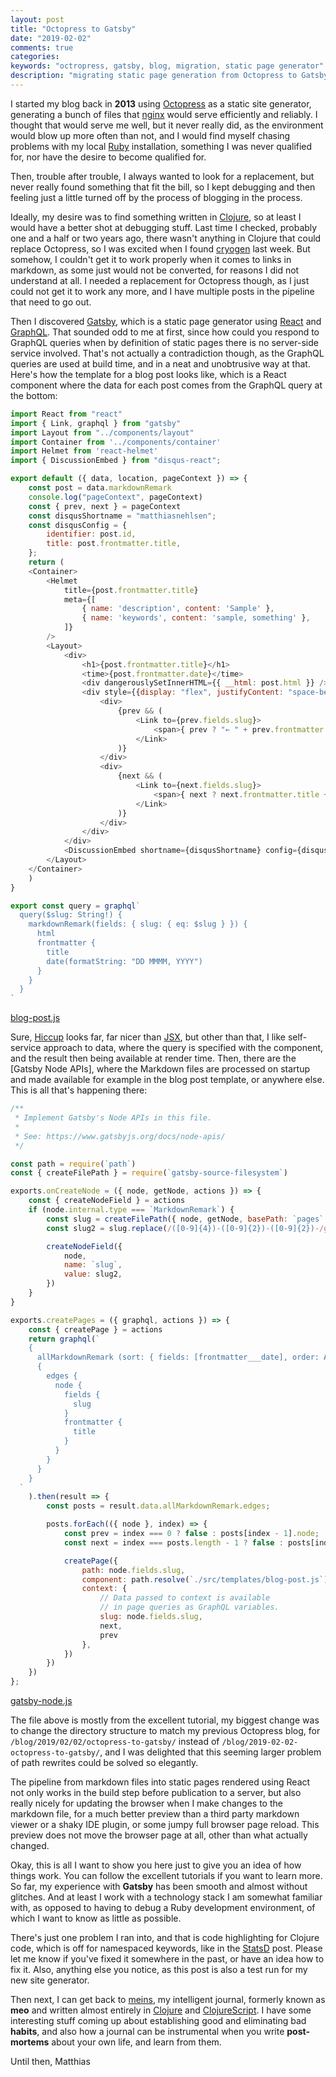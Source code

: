 ```yaml
---
layout: post
title: "Octopress to Gatsby"
date: "2019-02-02"
comments: true
categories: 
keywords: "octropress, gatsby, blog, migration, static page generator"
description: "migrating static page generation from Octopress to Gatsby" 
---
```


I started my blog back in **2013** using [Octopress](http://octopress.org/) as a static site generator, generating a bunch of files that [nginx](https://nginx.org/en/) would serve efficiently and reliably. I thought that would serve me well, but it never really did, as the environment would blow up more often than not, and I would find myself chasing problems with my local [Ruby](https://www.ruby-lang.org/en/) installation, something I was never qualified for, nor have the desire to become qualified for. 

Then, trouble after trouble, I always wanted to look for a replacement, but never really found something that fit the bill, so I kept debugging and then feeling just a little turned off by the process of blogging in the process.

Ideally, my desire was to find something written in [Clojure](https://clojure.org), so at least I would have a better shot at debugging stuff. Last time I checked, probably one and a half or two years ago, there wasn't anything in Clojure that could replace Octopress, so I was excited when I found [cryogen](https://github.com/cryogen-project/cryogen) last week. But somehow, I couldn't get it to work properly when it comes to links in markdown, as some just would not be converted, for reasons I did not understand at all. I needed a replacement for Octopress though, as I just could not get it to work any more, and I have multiple posts in the pipeline that need to go out.

Then I discovered [Gatsby](https://github.com/gatsbyjs/gatsby), which is a static page generator using [React](https://reactjs.org/) and [GraphQL](https://graphql.org/). That sounded odd to me at first, since how could you respond to GraphQL queries when by definition of static pages there is no server-side service involved. That's not actually a contradiction though, as the GraphQL queries are used at build time, and in a neat and unobtrusive way at that. Here's how the template for a blog post looks like, which is a React component where the data for each post comes from the GraphQL query at the bottom:

````js
import React from "react"
import { Link, graphql } from "gatsby"
import Layout from "../components/layout"
import Container from '../components/container'
import Helmet from 'react-helmet'
import { DiscussionEmbed } from "disqus-react";

export default ({ data, location, pageContext }) => {
    const post = data.markdownRemark
    console.log("pageContext", pageContext)
    const { prev, next } = pageContext
    const disqusShortname = "matthiasnehlsen";
    const disqusConfig = {
        identifier: post.id,
        title: post.frontmatter.title,
    };
    return (
    <Container>
        <Helmet
            title={post.frontmatter.title}
            meta={[
                { name: 'description', content: 'Sample' },
                { name: 'keywords', content: 'sample, something' },
            ]}
        />
        <Layout>
            <div>
                <h1>{post.frontmatter.title}</h1>
                <time>{post.frontmatter.date}</time>
                <div dangerouslySetInnerHTML={{ __html: post.html }} />
                <div style={{display: "flex", justifyContent: "space-between"}}>
                    <div>
                        {prev && (
                            <Link to={prev.fields.slug}>
                                <span>{ prev ? "← " + prev.frontmatter.title : null} </span>
                            </Link>
                        )}
                    </div>
                    <div>
                        {next && (
                            <Link to={next.fields.slug}>
                                <span>{ next ? next.frontmatter.title + " →" : null} </span>
                            </Link>
                        )}
                    </div>
                </div>
            </div>
            <DiscussionEmbed shortname={disqusShortname} config={disqusConfig} />
        </Layout>
    </Container>
    )
}

export const query = graphql`
  query($slug: String!) {
    markdownRemark(fields: { slug: { eq: $slug } }) {
      html
      frontmatter {
        title
        date(formatString: "DD MMMM, YYYY")
      }
    }
  }
`
````
[blog-post.js](https://github.com/matthiasn/gatsby-blog/blob/3049bf1d2f8d173e18f858045cab33a97421944b/src/templates/blog-post.js)

Sure, [Hiccup](https://github.com/weavejester/hiccup) looks far, far nicer than [JSX](https://reactjs.org/docs/introducing-jsx.html), but other than that, I like self-service approach to data, where the query is specified with the component, and the result then being available at render time. Then, there are the [Gatsby Node APIs], where the Markdown files are processed on startup and made available for example in the blog post template, or anywhere else. This is all that's happening there:

````js
/**
 * Implement Gatsby's Node APIs in this file.
 *
 * See: https://www.gatsbyjs.org/docs/node-apis/
 */

const path = require(`path`)
const { createFilePath } = require(`gatsby-source-filesystem`)

exports.onCreateNode = ({ node, getNode, actions }) => {
    const { createNodeField } = actions
    if (node.internal.type === `MarkdownRemark`) {
        const slug = createFilePath({ node, getNode, basePath: `pages` })
        const slug2 = slug.replace(/([0-9]{4})-([0-9]{2})-([0-9]{2})-/gi,"$1/$2/$3/");

        createNodeField({
            node,
            name: `slug`,
            value: slug2,
        })
    }
}

exports.createPages = ({ graphql, actions }) => {
    const { createPage } = actions
    return graphql(`
    {
      allMarkdownRemark (sort: { fields: [frontmatter___date], order: ASC})
      {
        edges {
          node {
            fields {
              slug
            }
            frontmatter {
              title
            }
          }
        }
      }
    }
  `
    ).then(result => {
        const posts = result.data.allMarkdownRemark.edges;

        posts.forEach(({ node }, index) => {
            const prev = index === 0 ? false : posts[index - 1].node;
            const next = index === posts.length - 1 ? false : posts[index + 1].node;

            createPage({
                path: node.fields.slug,
                component: path.resolve(`./src/templates/blog-post.js`),
                context: {
                    // Data passed to context is available
                    // in page queries as GraphQL variables.
                    slug: node.fields.slug,
                    next,
                    prev
                },
            })
        })
    })
};
````
[gatsby-node.js](https://github.com/matthiasn/gatsby-blog/blob/3049bf1d2f8d173e18f858045cab33a97421944b/gatsby-node.js)

The file above is mostly from the excellent tutorial, my biggest change was to change the directory structure to match my previous Octopress blog, for `/blog/2019/02/02/octopress-to-gatsby/` instead of `/blog/2019-02-02-octopress-to-gatsby/`, and I was delighted that this seeming larger problem of path rewrites could be solved so elegantly.

The pipeline from markdown files into static pages rendered using React not only works in the build step before publication to a server, but also really nicely for updating the browser when I make changes to the markdown file, for a much better preview than a third party markdown viewer or a shaky IDE plugin, or some jumpy full browser page reload. This preview does not move the browser page at all, other than what actually changed.

Okay, this is all I want to show you here just to give you an idea of how things work. You can follow the excellent tutorials if you want to learn more. So far, my experience with **Gatsby** has been smooth and almost without glitches. And at least I work with a technology stack I am somewhat familiar with, as opposed to having to debug a Ruby development environment, of which I want to know as little as possible.

There's just one problem I ran into, and that is code highlighting for Clojure code, which is off for namespaced keywords, like in the [StatsD](/blog/2016/08/04/systemd-and-clojure/) post. Please let me know if you've fixed it somewhere in the past, or have an idea how to fix it. Also, anything else you notice, as this post is also a test run for my new site generator. 

Then next, I can get back to [meins](https://github.com/), my intelligent journal, formerly known as **meo** and written almost entirely in [Clojure](https://clojure.org) and [ClojureScript](https://clojurescript.org/). I have some interesting stuff coming up about establishing good and eliminating bad **habits**, and also how a journal can be instrumental when you write **post-mortems** about your own life, and learn from them.

Until then, Matthias